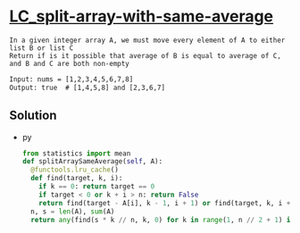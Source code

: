 # [LC_split-array-with-same-average](https://leetcode.com/problems/split-array-with-same-average)

```en
In a given integer array A, we must move every element of A to either list B or list C
Return if is it possible that average of B is equal to average of C, and B and C are both non-empty
```

```txt
Input: nums = [1,2,3,4,5,6,7,8]
Output: true  # [1,4,5,8] and [2,3,6,7]
```

## Solution

* py

  ```py
  from statistics import mean
  def splitArraySameAverage(self, A):
    @functools.lru_cache()
    def find(target, k, i):
      if k == 0: return target == 0
      if target < 0 or k + i > n: return False
      return find(target - A[i], k - 1, i + 1) or find(target, k, i + 1)
    n, s = len(A), sum(A)
    return any(find(s * k // n, k, 0) for k in range(1, n // 2 + 1) if s * k % n == 0)
  ```
